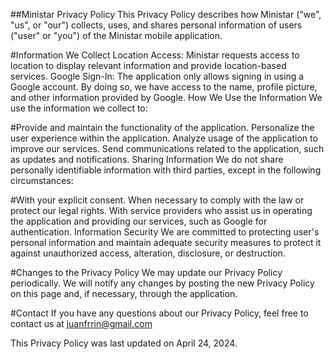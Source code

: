 ##Ministar Privacy Policy
This Privacy Policy describes how Ministar ("we", "us", or "our") collects, uses, and shares personal information of users ("user" or "you") of the Ministar mobile application.

#Information We Collect
Location Access: Ministar requests access to location to display relevant information and provide location-based services.
Google Sign-In: The application only allows signing in using a Google account. By doing so, we have access to the name, profile picture, and other information provided by Google.
How We Use the Information
We use the information we collect to:

#Provide and maintain the functionality of the application.
Personalize the user experience within the application.
Analyze usage of the application to improve our services.
Send communications related to the application, such as updates and notifications.
Sharing Information
We do not share personally identifiable information with third parties, except in the following circumstances:

#With your explicit consent.
When necessary to comply with the law or protect our legal rights.
With service providers who assist us in operating the application and providing our services, such as Google for authentication.
Information Security
We are committed to protecting user's personal information and maintain adequate security measures to protect it against unauthorized access, alteration, disclosure, or destruction.

#Changes to the Privacy Policy
We may update our Privacy Policy periodically. We will notify any changes by posting the new Privacy Policy on this page and, if necessary, through the application.

#Contact
If you have any questions about our Privacy Policy, feel free to contact us at juanfrrin@gmail.com

This Privacy Policy was last updated on April 24, 2024.
